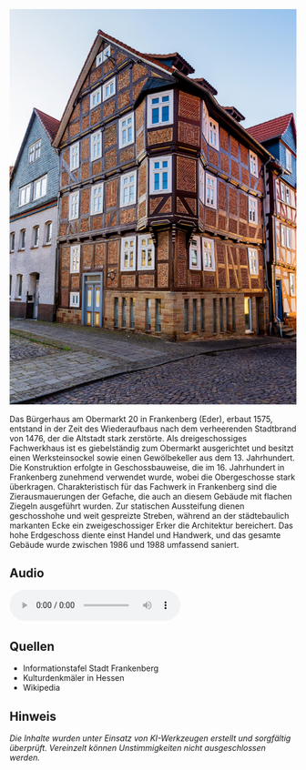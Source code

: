 ![Bürgerhaus](./images/frankenberg/p36.jpg)

Das Bürgerhaus am Obermarkt 20 in Frankenberg (Eder), erbaut 1575, entstand in der Zeit des Wiederaufbaus nach dem verheerenden Stadtbrand von 1476, der die Altstadt stark zerstörte. Als dreigeschossiges Fachwerkhaus ist es giebelständig zum Obermarkt ausgerichtet und besitzt einen Werksteinsockel sowie einen Gewölbekeller aus dem 13. Jahrhundert. Die Konstruktion erfolgte in Geschossbauweise, die im 16. Jahrhundert in Frankenberg zunehmend verwendet wurde, wobei die Obergeschosse stark überkragen. Charakteristisch für das Fachwerk in Frankenberg sind die Zierausmauerungen der Gefache, die auch an diesem Gebäude mit flachen Ziegeln ausgeführt wurden. Zur statischen Aussteifung dienen geschosshohe und weit gespreizte Streben, während an der städtebaulich markanten Ecke ein zweigeschossiger Erker die Architektur bereichert. Das hohe Erdgeschoss diente einst Handel und Handwerk, und das gesamte Gebäude wurde zwischen 1986 und 1988 umfassend saniert.

## Audio

<audio controls class="full-width-audio">
  <source src="locales/frankenberg/de/p36.mp3" type="audio/mpeg">
  Dein Browser unterstützt kein Audioelement.
</audio>

## Quellen

- Informationstafel Stadt Frankenberg
- Kulturdenkmäler in Hessen
- Wikipedia

## Hinweis

_Die Inhalte wurden unter Einsatz von KI-Werkzeugen erstellt und sorgfältig überprüft. Vereinzelt können Unstimmigkeiten nicht ausgeschlossen werden._